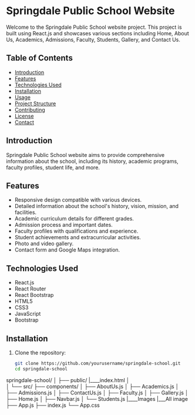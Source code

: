 
# Springdale Public School Website

Welcome to the Springdale Public School website project. This project is built using React.js and showcases various sections including Home, About Us, Academics, Admissions, Faculty, Students, Gallery, and Contact Us.

## Table of Contents
- [Introduction](#introduction)
- [Features](#features)
- [Technologies Used](#technologies-used)
- [Installation](#installation)
- [Usage](#usage)
- [Project Structure](#project-structure)
- [Contributing](#contributing)
- [License](#license)
- [Contact](#contact)

## Introduction
Springdale Public School website aims to provide comprehensive information about the school, including its history, academic programs, faculty profiles, student life, and more.

## Features
- Responsive design compatible with various devices.
- Detailed information about the school's history, vision, mission, and facilities.
- Academic curriculum details for different grades.
- Admission process and important dates.
- Faculty profiles with qualifications and experience.
- Student achievements and extracurricular activities.
- Photo and video gallery.
- Contact form and Google Maps integration.

## Technologies Used
- React.js
- React Router
- React Bootstrap
- HTML5
- CSS3
- JavaScript
- Bootstrap

## Installation
1. Clone the repository:
   ```sh
   git clone https://github.com/yourusername/springdale-school.git
   cd springdale-school


springdale-school/
│
├── public/
      |____index.html
│   
│
└── src/
    ├── components/
    │   ├── AboutUs.js
    │   ├── Academics.js
    │   ├── Admissions.js
    │   ├── ContactUs.js
    │   ├── Faculty.js
    │   ├── Gallery.js
    │   ├── Home.js
    │   ├── Navbar.js
    │   └── Students.js
    |____Images
        |___All image
    ├── App.js
    ├── index.js
    └── App.css

